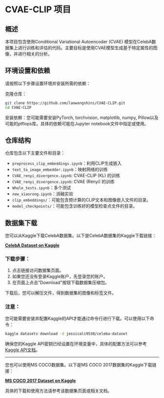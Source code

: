 # CVAE-CLIP 项目

## 概述

本项目包含使用Conditional Variational Autoencoder (CVAE) 模型在CelebA数据集上进行训练和评估的代码。主要目标是使用CVAE模型生成基于特定属性的图像，并进行相关的分析。

## 环境设置和依赖

请按照以下步骤设置环境并安装所需的依赖：

克隆仓库：
```bash
git clone https://github.com/laowangshini/CVAE-CLIP.git
cd CVAE-CLIP
```

安装依赖：您可能需要安装PyTorch, torchvision, matplotlib, numpy, Pillow以及可能的ptflops库。具体的依赖可能在Jupyter notebook文件中指定或使用。

## 仓库结构

仓库包含以下主要文件和目录：

*   `preprocess_clip_embeddings.ipynb`：利用CLIP生成嵌入
*   `text_to_image_embedder.ipynb`：映射网络的训练
*   `CVAE_renyi_divergence.ipynb`: CVAE-CLIP (KL) 的训练
*   `CVAE_renyi_divergence.ipynb`: CVAE (Rényi) 的训练
*   `Whole_tests.ipynb`：多个测试
*   `new_xiaorong.ipynb`：消融实验
*   `clip_embeddings/`：可能包含预计算的CLIP文本和图像嵌入文件的目录。
*   `model_checkpoints/`：可能包含训练好的模型检查点文件的目录。


## 数据集下载

您可以从Kaggle下载CelebA数据集。以下是CelebA数据集的Kaggle下载链接：

[**CelebA Dataset on Kaggle**](https://www.kaggle.com/datasets/jessicali9530/celeba-dataset)

### 下载步骤：
1. 点击链接访问数据集页面。
2. 如果您还没有登录Kaggle账户，先登录您的账户。
3. 在页面上点击"Download"按钮下载数据集压缩包。

下载后，您可以解压文件，得到数据集的图像和标签文件。

### 注意：

您可能需要安装并配置Kaggle的API才能通过命令行进行下载。可以使用以下命令：

```bash
kaggle datasets download -d jessicali9530/celeba-dataset
```

确保您的Kaggle API密钥已经设置在环境变量中，具体的配置方法可以参考[Kaggle API文档](https://www.kaggle.com/docs/api)。

---

您也可以使用MS COCO数据集。以下是MS COCO 2017数据集的Kaggle下载链接：

[**MS COCO 2017 Dataset on Kaggle**](https://www.kaggle.com/datasets/sabahesaraki/2017-2017)

具体的下载和使用方法请参考该数据集页面或相关文档。
